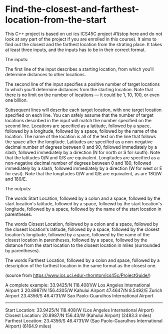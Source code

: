 # Find-the-closest-and-farthest-location-from-the-start
This C++ project is based on uci ics ICS45C project #1(stop here and do not look at any part of the project if you are enrolled in this course). It aims to find out
the closest and the farthest location from the strating place. It takes at least three inputs, and the inputs has to be in their correct format.

The inputs:

The first line of the input describes a starting location, from which you'll determine distances to other locations.

The second line of the input specifies a positive number of target locations to which you'll determine distances from the starting location. Note that there is no
limit on the number of locations — it could be 1, 10, 100, or even one billion.

Subsequent lines will describe each target location, with one target location specified on each line. You can safely assume that the number of target locations
described in the input will match the number specified on the second line.
Locations are specified as a latitude, followed by a space, followed by a longitude, followed by a space, followed by the name of the location. The name of the
location is all of the text on the line that follows the space after the longitude.
Latitudes are specified as a non-negative decimal number of degrees between 0 and 90, followed immediately by a slash, followed immediately by a direction (N for
north or S for south). Note that the latitudes 0/N and 0/S are equivalent.
Longitudes are specified as a non-negative decimal number of degrees between 0 and 180, followed immediately by a slash, followed immediately by a direction (W for
west or E for east). Note that the longitudes 0/W and 0/E are equivalent, as are 180/W and 180/E.

The outputs:

The words Start Location, followed by a colon and a space, followed by the start location's latitude, followed by a space, folloewd by the start location's 
longitude, followed by a space, followed by the name of the start location in parentheses.

The words Closest Location, followed by a colon and a space, followed by the closest location's latitude, followed by a space, followed by the closest location's
longitude, followed by a space, followed by the name of the closest location in parentheses, followed by a space, followed by the distance from the start location
to the closest location in miles (surrounded by parentheses).

The words Farthest Location, followed by a colon and space, followed by a description of the farthest location in the same format as the closest one.

(source from https://www.ics.uci.edu/~thornton/ics45c/ProjectGuide/)

A complete example:
33.9425/N 118.4081/W Los Angeles International Airport
3
20.8987/N 156.4305/W Kahului Airport
47.4647/N 8.5492/E Zurich Airport
23.4356/S 46.4731/W Sao Paolo-Guarulhos International Airport

------------------------------------------------------------------
Start Location: 33.9425/N 118.408/W (Los Angeles International Airport)
Closest Location: 20.8987/N 156.43/W (Kahului Airport) (2483.3 miles)
Farthest Location: 23.4356/S 46.4731/W (Sao Paolo-Guarulhos International Airport) (6164.9 miles)
